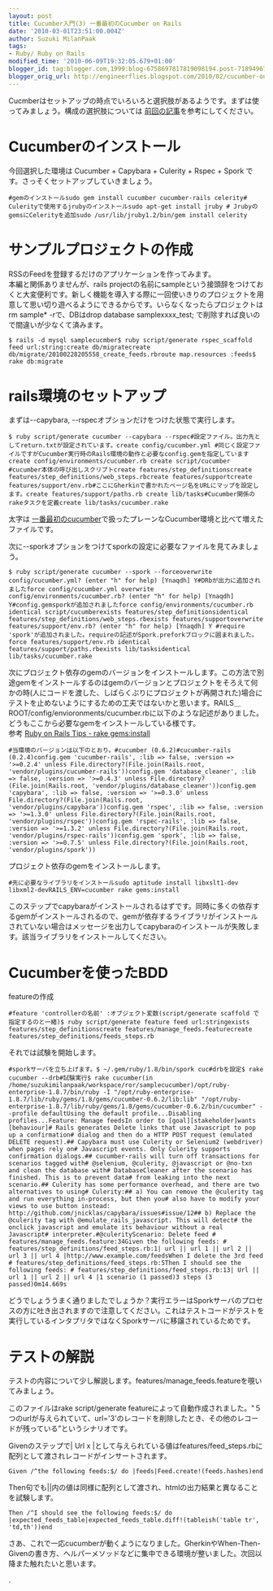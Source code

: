 ```yaml
---
layout: post
title: Cucumber入門(3) 一番最初のCucumber on Rails
date: '2010-03-01T23:51:00.004Z'
author: Suzuki MilanPaak
tags:
- Ruby/ Ruby on Rails
modified_time: '2010-06-09T19:32:05.679+01:00'
blogger_id: tag:blogger.com,1999:blog-6758697817819098194.post-7189496765273396796
blogger_orig_url: http://engineerflies.blogspot.com/2010/02/cucumber-on-rails.html
---
```


Cucmberはセットアップの時点でいろいろと選択肢があるようです。まずは使ってみましょう。構成の選択肢については [前回の記事](http://engineerflies.blogspot.com/2010/02/cucumber_26.html)を参考にしてください。

# Cucumberのインストール
  
今回選択した環境は Cucumber + Capybara + Culerity + Rspec + Spork です。さっそくセットアップしていきましょう。  
  

    #gemのインストールsudo gem install cucumber cucumber-rails celerity# Culerityで使用するjrubyのインストールsudo apt-get install jruby # JrubyのgemsにCelerityを追加sudo /usr/lib/jruby1.2/bin/gem install celerity

  
  
  

# サンプルプロジェクトの作成
  
RSSのFeedを登録するだけのアプリケーションを作ってみます。  
本編と関係ありませんが、rails projectの名前にsampleという接頭辞をつけておくと大変便利です。新しく機能を導入する際に一回使いきりのプロジェクトを用意して思い切り遊べるようにできるからです。いらなくなったらプロジェクトはrm sample\* -rで、DBはdrop database samplexxxx\_test; で削除すれば良いので間違いが少なくて済みます。  

    $ rails -d mysql samplecucmber$ ruby script/generate rspec_scaffold feed url:string:create db/migratecreate db/migrate/20100228205558_create_feeds.rbroute map.resources :feeds$ rake db:migrate

  
  
  

# rails環境のセットアップ
  
まずは--capybara, --rspecオプションだけをつけた状態で実行します。  

    $ ruby script/generate cucumber --capybara --rspec#設定ファイル。出力先としてreturn.txtが設定されています。create config/cucumber.yml #同じく設定ファイルですがCucumber実行時のRails環境の動作と必要なconfig.gemを指定していますcreate config/environments/cucumber.rb create script/cucumber #cucumber本体の呼び出しスクリプトcreate features/step_definitionscreate features/step_definitions/web_steps.rbcreate features/supportcreate features/support/env.rb#ここにGherkinで書かれたページ名をURLにマップを設定します。create features/support/paths.rb create lib/tasks#Cucumber関係のrakeタスクを定義create lib/tasks/cucumber.rake

  
太字は [一番最初のcucumber](http://engineerflies.blogspot.com/2010/02/cucumber_23.html)で扱ったプレーンなCucumber環境と比べて増えたファイルです。  
  
次に--sporkオプションをつけてsporkの設定に必要なファイルを見てみましょう。  

    $ ruby script/generate cucumber --spork --forceoverwrite config/cucumber.yml? (enter "h" for help) [Ynaqdh] Y#DRbが出力に追加されましたforce config/cucumber.yml overwrite config/environments/cucumber.rb? (enter "h" for help) [Ynaqdh] Y#config.gemsporkが追加されましたforce config/environments/cucumber.rb identical script/cucumberexists features/step_definitionsidentical features/step_definitions/web_steps.rbexists features/supportoverwrite features/support/env.rb? (enter "h" for help) [Ynaqdh] Y #require 'spork'が追加されました。requireの記述がSpork.preforkブロックに囲まれました。 force features/support/env.rb identical features/support/paths.rbexists lib/tasksidentical lib/tasks/cucumber.rake

  
  
  
  
次にプロジェクト依存のgemのバージョンをインストールします。この方法で別途gemをインストールするのはgemのバージョンとプロジェクトをそろえて何かの時(人にコードを渡した、しばらくぶりにプロジェクトが再開された)場合にテストを止めないようにするための工夫ではないかと思います。RAILS＿ROOT/config/envioronments/cucumber.rbに以下のような記述がありました。どうもここから必要なgemをインストールしている様です。  
参考 [Ruby on Rails Tips - rake gems:install](http://labs.agenda-style.jp/blog/2009/12/ruby-on-rails-tips---rake-gemsinstall--.html)  
  

    #当環境のバージョンは以下のとおり。#cucumber (0.6.2)#cucumber-rails (0.2.4)config.gem 'cucumber-rails', :lib => false, :version => '>=0.2.4' unless File.directory?(File.join(Rails.root, 'vendor/plugins/cucumber-rails'))config.gem 'database_cleaner', :lib => false, :version => '>=0.4.3' unless File.directory?(File.join(Rails.root, 'vendor/plugins/database_cleaner'))config.gem 'capybara', :lib => false, :version => '>=0.3.0' unless File.directory?(File.join(Rails.root, 'vendor/plugins/capybara'))config.gem 'rspec', :lib => false, :version => '>=1.3.0' unless File.directory?(File.join(Rails.root, 'vendor/plugins/rspec'))config.gem 'rspec-rails', :lib => false, :version => '>=1.3.2' unless File.directory?(File.join(Rails.root, 'vendor/plugins/rspec-rails'))config.gem 'spork', :lib => false, :version => '>=0.7.5' unless File.directory?(File.join(Rails.root, 'vendor/plugins/spork'))

  
  
プロジェクト依存のgemをインストールします。  

    #先に必要なライブラリをインストールsudo aptitude install libxslt1-dev libxml2-devRAILS_ENV=cucumber rake gems:install

  
このステップでcapybaraがインストールされるはずです。同時に多くの依存するgemがインストールされるので、gemが依存するライブラリがインストールされていない場合はメッセージを出力してcapybaraのインストールが失敗します。該当ライブラリをインストールしてください。  
  
  

# Cucumberを使ったBDD
  
featureの作成  
  

    #feature 'controllerの名前' :オブジェクト変数(script/generate scaffold で指定するのと一緒)$ ruby script/generate feature feed url:stringexists features/step_definitionscreate features/manage_feeds.featurecreate features/step_definitions/feeds_steps.rb

  
  
  
それでは試験を開始します。  

    #sporkサーバを立ち上げます。$ ~/.gem/ruby/1.8/bin/spork cuc#drbを設定$ rake cucumber --drb#試験実行$ rake cucumber(in /home/suzukimilanpaak/workspace/ror/samplecucumber)/opt/ruby-enterprise-1.8.7/bin/ruby -I "/opt/ruby-enterprise-1.8.7/lib/ruby/gems/1.8/gems/cucumber-0.6.2/lib:lib" "/opt/ruby-enterprise-1.8.7/lib/ruby/gems/1.8/gems/cucumber-0.6.2/bin/cucumber" --profile defaultUsing the default profile...Disabling profiles...Feature: Manage feedsIn order to [goal][stakeholder]wants [behaviour]# Rails generates Delete links that use Javascript to pop up a confirmation# dialog and then do a HTTP POST request (emulated DELETE request).## Capybara must use Culerity or Selenium2 (webdriver) when pages rely on# Javascript events. Only Culerity supports confirmation dialogs.## cucumber-rails will turn off transactions for scenarios tagged with# @selenium, @culerity, @javascript or @no-txn and clean the database with# DatabaseCleaner after the scenario has finished. This is to prevent data# from leaking into the next scenario.## Culerity has some performance overhead, and there are two alternatives to using# Culerity:## a) You can remove the @culerity tag and run everything in-process, but then you# also have to modify your views to use button instead: http://github.com/jnicklas/capybara/issues#issue/12## b) Replace the @culerity tag with @emulate_rails_javascript. This will detect# the onclick javascript and emulate its behaviour without a real Javascript# interpreter.#@culerityScenario: Delete feed # features/manage_feeds.feature:34Given the following feeds: # features/step_definitions/feed_steps.rb:1| url || url 1 || url 2 || url 3 || url 4 |http://www.example.com/feedsWhen I delete the 3rd feed # features/step_definitions/feed_steps.rb:5Then I should see the following feeds: # features/step_definitions/feed_steps.rb:13| Url || url 1 || url 2 || url 4 |1 scenario (1 passed)3 steps (3 passed)0m14.669s

  
どうでしょううまく通りましたでしょうか？実行エラーはSporkサーバのプロセスの方に吐き出されますので注意してください。これはテストコードがテストを実行しているインタプリタではなくSporkサーバに移譲されているためです。  
  
  

# テストの解説
  
テストの内容について少し解説します。features/manage\_feeds.featureを覗いてみましょう。  
  
このファイルはrake script/generate featureによって自動作成されました。"５つのurlが与えられていて、url='3'のレコードを削除したとき、その他のレコードが残っている"というシナリオです。  
  
Givenのステップで| Url x |として与えられている値はfeatures/feed\_steps.rbに配列として渡されレコードがインサートされます。  

    Given /^the following feeds:$/ do |feeds|Feed.create!(feeds.hashes)end

  
  
Then句でも||内の値は同様に配列として渡され、htmlの出力結果と異なることを試験します。  

    Then /^I should see the following feeds:$/ do |expected_feeds_table|expected_feeds_table.diff!(tableish('table tr', 'td,th'))end

  
  
  
さあ、これで一応cucumberが動くようになりました。GherkinやWhen-Then-Givenの書き方、ヘルパーメソッドなどに集中できる環境が整いました。次回以降また触れたいと思います。  
  
.